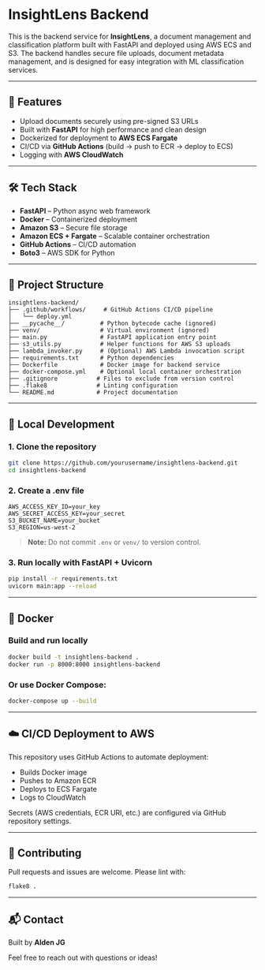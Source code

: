 # InsightLens Backend

This is the backend service for **InsightLens**, a document management and classification platform built with FastAPI and deployed using AWS ECS and S3. The backend handles secure file uploads, document metadata management, and is designed for easy integration with ML classification services.

---

## 🚀 Features

- Upload documents securely using pre-signed S3 URLs
- Built with **FastAPI** for high performance and clean design
- Dockerized for deployment to **AWS ECS Fargate**
- CI/CD via **GitHub Actions** (build → push to ECR → deploy to ECS)
- Logging with **AWS CloudWatch**

---

## 🛠 Tech Stack

- **FastAPI** – Python async web framework
- **Docker** – Containerized deployment
- **Amazon S3** – Secure file storage
- **Amazon ECS + Fargate** – Scalable container orchestration
- **GitHub Actions** – CI/CD automation
- **Boto3** – AWS SDK for Python

---

## 📁 Project Structure

```
insightlens-backend/
├── .github/workflows/     # GitHub Actions CI/CD pipeline
│   └── deploy.yml
├── __pycache__/          # Python bytecode cache (ignored)
├── venv/                 # Virtual environment (ignored)
├── main.py               # FastAPI application entry point
├── s3_utils.py           # Helper functions for AWS S3 uploads
├── lambda_invoker.py     # (Optional) AWS Lambda invocation script
├── requirements.txt      # Python dependencies
├── Dockerfile            # Docker image for backend service
├── docker-compose.yml    # Optional local container orchestration
├── .gitignore           # Files to exclude from version control
├── .flake8              # Linting configuration
└── README.md            # Project documentation
```

---

## 🧪 Local Development

### 1. Clone the repository

```bash
git clone https://github.com/yourusername/insightlens-backend.git
cd insightlens-backend
```

### 2. Create a .env file

```env
AWS_ACCESS_KEY_ID=your_key
AWS_SECRET_ACCESS_KEY=your_secret
S3_BUCKET_NAME=your_bucket
S3_REGION=us-west-2
```

> **Note:** Do not commit `.env` or `venv/` to version control.

### 3. Run locally with FastAPI + Uvicorn

```bash
pip install -r requirements.txt
uvicorn main:app --reload
```

---

## 🐳 Docker

### Build and run locally

```bash
docker build -t insightlens-backend .
docker run -p 8000:8000 insightlens-backend
```

### Or use Docker Compose:

```bash
docker-compose up --build
```

---

## ☁️ CI/CD Deployment to AWS

This repository uses GitHub Actions to automate deployment:

- Builds Docker image
- Pushes to Amazon ECR
- Deploys to ECS Fargate
- Logs to CloudWatch

Secrets (AWS credentials, ECR URI, etc.) are configured via GitHub repository settings.

---

## 🤝 Contributing

Pull requests and issues are welcome. Please lint with:

```bash
flake8 .
```

---

## 📬 Contact

Built by **Alden JG**

Feel free to reach out with questions or ideas!
